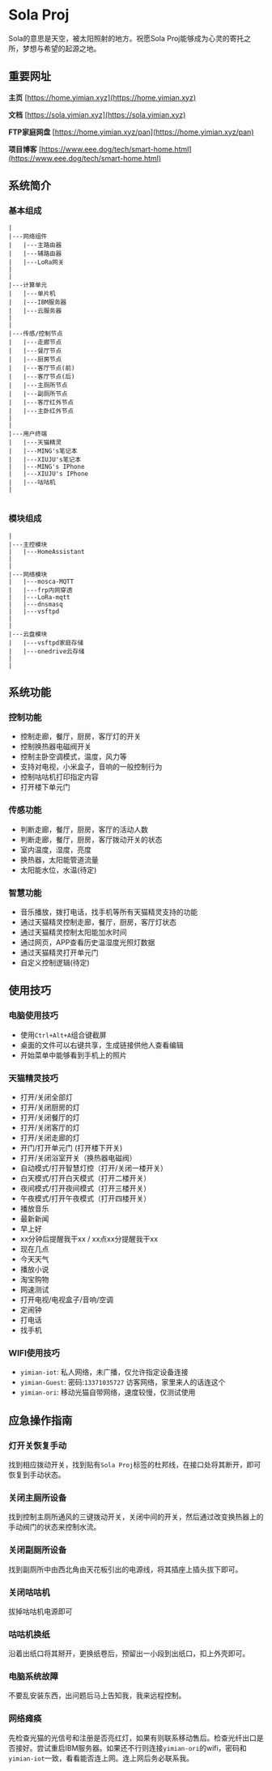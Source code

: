 # Sola Proj

Sola的意思是天空，被太阳照射的地方。祝愿Sola Proj能够成为心灵的寄托之所，梦想与希望的起源之地。

## 重要网址

**主页**
[https://home.yimian.xyz](https://home.yimian.xyz)

**文档**
[https://sola.yimian.xyz](https://sola.yimian.xyz)

**FTP家庭网盘**
[https://home.yimian.xyz/pan](https://home.yimian.xyz/pan)

**项目博客**
[https://www.eee.dog/tech/smart-home.html](https://www.eee.dog/tech/smart-home.html)

## 系统简介

### 基本组成

````
|
|---网络组件
|   |---主路由器
|   |---辅路由器
|   |---LoRa网关
|
|
|---计算单元
|   |---单片机
|   |---IBM服务器
|   |---云服务器
|
|
|---传感/控制节点
|   |---走廊节点
|   |---餐厅节点
|   |---厨房节点
|   |---客厅节点(前)
|   |---客厅节点(后)
|   |---主厕所节点
|   |---副厕所节点
|   |---客厅红外节点
|   |---主卧红外节点
|
|
|---用户终端
|   |---天猫精灵
|   |---MING's笔记本
|   |---XIUJU's笔记本
|   |---MING's IPhone
|   |---XIUJU's IPhone
|   |---咕咕机
|


````

### 模块组成

````
|
|---主控模块
|   |---HomeAssistant
|
|
|---网络模块
|   |---mosca-MQTT
|   |---frp内网穿透
|   |---LoRa-mqtt
|   |---dnsmasq
|   |---vsftpd
|
|
|---云盘模块
|   |---vsftpd家庭存储
|   |---onedrive云存储
|
|

````

## 系统功能

### 控制功能
 - 控制走廊，餐厅，厨房，客厅灯的开关
 - 控制换热器电磁阀开关
 - 控制主卧空调模式，温度，风力等
 - 支持对电视，小米盒子，音响的一般控制行为
 - 控制咕咕机打印指定内容
 - 打开楼下单元门

### 传感功能
 - 判断走廊，餐厅，厨房，客厅的活动人数
 - 判断走廊，餐厅，厨房，客厅拨动开关的状态
 - 室内温度，湿度，亮度
 - 换热器，太阳能管道流量
 - 太阳能水位，水温(待定)

### 智慧功能
 - 音乐播放，拨打电话，找手机等所有天猫精灵支持的功能
 - 通过天猫精灵控制走廊，餐厅，厨房，客厅灯状态
 - 通过天猫精灵控制太阳能加水时间
 - 通过网页，APP查看历史温湿度光照灯数据
 - 通过天猫精灵打开单元门
 - 自定义控制逻辑(待定)

## 使用技巧

### 电脑使用技巧
 - 使用`Ctrl+Alt+A`组合键截屏
 - 桌面的文件可以右键共享，生成链接供他人查看编辑
 - 开始菜单中能够看到手机上的照片

### 天猫精灵技巧
 - 打开/关闭全部灯
 - 打开/关闭厨房的灯
 - 打开/关闭餐厅的灯
 - 打开/关闭客厅的灯
 - 打开/关闭走廊的灯
 - 开门/打开单元门 (打开楼下开关)
 - 打开/关闭浴室开关（换热器电磁阀）
 - 自动模式/打开智慧灯控（打开/关闭一楼开关）
 - 白天模式/打开白天模式（打开二楼开关）
 - 夜间模式/打开夜间模式（打开三楼开关）
 - 午夜模式/打开午夜模式（打开四楼开关）
 - 播放音乐
 - 最新新闻
 - 早上好
 - xx分钟后提醒我干xx / xx点xx分提醒我干xx
 - 现在几点
 - 今天天气
 - 播放小说
 - 淘宝购物
 - 网速测试
 - 打开电视/电视盒子/音响/空调
 - 定闹钟
 - 打电话
 - 找手机

### WIFI使用技巧
 - `yimian-iot`: 私人网络，未广播，仅允许指定设备连接
 - `yimian-Guest`: 密码:`13371035727` 访客网络，家里来人的话连这个
 - `yimian-ori`: 移动光猫自带网络，速度较慢，仅测试使用

## 应急操作指南

### 灯开关恢复手动
找到相应拨动开关，找到贴有`Sola Proj`标签的杜邦线，在接口处将其断开，即可恢复到手动状态。

### 关闭主厕所设备
找到控制主厕所通风的三键拨动开关，关闭中间的开关，然后通过改变换热器上的手动阀门的状态来控制水流。

### 关闭副厕所设备
找到副厕所中由西北角由天花板引出的电源线，将其插座上插头拔下即可。

### 关闭咕咕机
拔掉咕咕机电源即可

### 咕咕机换纸
沿着出纸口将其掰开，更换纸卷后，预留出一小段到出纸口，扣上外壳即可。

### 电脑系统故障
不要乱安装东西，出问题后马上告知我，我来远程控制。

### 网络瘫痪
先检查光猫的光信号和注册是否亮红灯，如果有则联系移动售后。检查光纤出口是否接好。尝试重启IBM服务器。如果还不行则连接`yimian-ori`的wifi，密码和`yimian-iot`一致，看看能否连上网。连上网后务必联系我。
